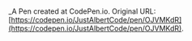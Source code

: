 # 
 _A Pen created at CodePen.io. Original URL: [https://codepen.io/JustAlbertCode/pen/OJVMKdR](https://codepen.io/JustAlbertCode/pen/OJVMKdR).

 